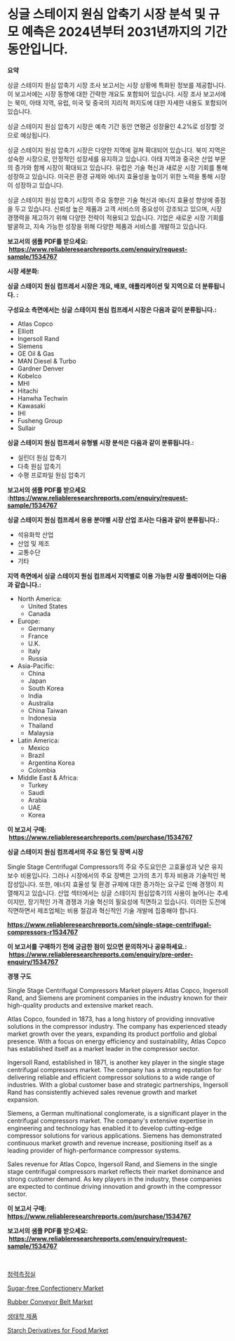 <p><h1>싱글 스테이지 원심 압축기 시장 분석 및 규모 예측은 2024년부터 2031년까지의 기간 동안입니다.</h1></p><p><strong>요약</strong></p>
<p><p>싱글 스테이지 원심 압축기 시장 조사 보고서는 시장 상황에 특화된 정보를 제공합니다. 이 보고서에는 시장 동향에 대한 간략한 개요도 포함되어 있습니다. 시장 조사 보고서에는 북미, 아태 지역, 유럽, 미국 및 중국의 지리적 퍼지도에 대한 자세한 내용도 포함되어 있습니다.</p><p>싱글 스테이지 원심 압축기 시장은 예측 기간 동안 연평균 성장율인 4.2%로 성장할 것으로 예상됩니다.</p><p>싱글 스테이지 원심 압축기 시장은 다양한 지역에 걸쳐 확대되어 있습니다. 북미 지역은 성숙한 시장으로, 안정적인 성장세를 유지하고 있습니다. 아태 지역과 중국은 산업 부문의 증가와 함께 시장이 확대되고 있습니다. 유럽은 기술 혁신과 새로운 시장 기회를 통해 성장하고 있습니다. 미국은 환경 규제와 에너지 효율성을 높이기 위한 노력을 통해 시장이 성장하고 있습니다.</p><p>싱글 스테이지 원심 압축기 시장의 주요 동향은 기술 혁신과 에너지 효율성 향상에 중점을 두고 있습니다. 신뢰성 높은 제품과 고객 서비스의 중요성이 강조되고 있으며, 시장 경쟁력을 제고하기 위해 다양한 전략이 적용되고 있습니다. 기업은 새로운 시장 기회를 발굴하고, 지속 가능한 성장을 위해 다양한 제품과 서비스를 개발하고 있습니다.</p></p>
<p><strong>보고서의 샘플 PDF를 받으세요: &nbsp;<a href="https://www.reliableresearchreports.com/enquiry/request-sample/1534767">https://www.reliableresearchreports.com/enquiry/request-sample/1534767</a></strong></p>
<p><strong>시장 세분화:</strong></p>
<p><strong> 싱글 스테이지 원심 컴프레서 시장은 개요, 배포, 애플리케이션 및 지역으로 더 분류됩니다. :</strong></p>
<p><strong>구성요소 측면에서는 싱글 스테이지 원심 컴프레서 시장은 다음과 같이 분류됩니다.:</strong></p>
<p><ul><li>Atlas Copco</li><li>Elliott</li><li>Ingersoll Rand</li><li>Siemens</li><li>GE Oil & Gas</li><li>MAN Diesel & Turbo</li><li>Gardner Denver</li><li>Kobelco</li><li>MHI</li><li>Hitachi</li><li>Hanwha Techwin</li><li>Kawasaki</li><li>IHI</li><li>Fusheng Group</li><li>Sullair</li></ul></p>
<p><strong> 싱글 스테이지 원심 컴프레서 유형별 시장 분석은 다음과 같이 분류됩니다.:</strong></p>
<p><ul><li>실린더 원심 압축기</li><li>다축 원심 압축기</li><li>수평 프로파일 원심 압축기</li></ul></p>
<p><strong>보고서의 샘플 PDF를 받으세요 :<a href="https://www.reliableresearchreports.com/enquiry/request-sample/1534767">https://www.reliableresearchreports.com/enquiry/request-sample/1534767</a></strong></p>
<p><strong> 싱글 스테이지 원심 컴프레서 응용 분야별 시장 산업 조사는 다음과 같이 분류됩니다.:</strong></p>
<p><ul><li>석유화학 산업</li><li>산업 및 제조</li><li>교통수단</li><li>기타</li></ul></p>
<p><strong>지역 측면에서 싱글 스테이지 원심 컴프레서 지역별로 이용 가능한 시장 플레이어는 다음과 같습니다.:</strong></p>
<p><ul>
    <li>
        North America:
        <ul>
            <li>United States</li>
            <li>Canada</li>
        </ul>
    </li>
    <li>
        Europe:
        <ul>
            <li>Germany</li>
            <li>France</li>
            <li>U.K.</li>
            <li>Italy</li>
            <li>Russia</li>
        </ul>
    </li>
    <li>
        Asia-Pacific:
        <ul>
            <li>China</li>
            <li>Japan</li>
            <li>South Korea</li>
            <li>India</li>
            <li>Australia</li>
            <li>China Taiwan</li>
            <li>Indonesia</li>
            <li>Thailand</li>
            <li>Malaysia</li>
        </ul>
    </li>
    <li>
        Latin America:
        <ul>
            <li>Mexico</li>
            <li>Brazil</li>
            <li>Argentina Korea</li>
            <li>Colombia</li>
        </ul>
    </li>
    <li>
        Middle East & Africa:
        <ul>
            <li>Turkey</li>
            <li>Saudi</li>
            <li>Arabia</li>
            <li>UAE</li>
            <li>Korea</li>
        </ul>
    </li>
    </ul></p>
<p><strong>이 보고서 구매: &nbsp;<a href="https://www.reliableresearchreports.com/purchase/1534767">https://www.reliableresearchreports.com/purchase/1534767</a></strong></p>
<p><strong>싱글 스테이지 원심 컴프레서의 주요 동인 및 장벽 시장</strong></p>
<p><p>Single Stage Centrifugal Compressors의 주요 주도요인은 고효율성과 낮은 유지보수 비용입니다. 그러나 시장에서의 주요 장벽은 고가의 초기 투자 비용과 기술적인 복잡성입니다. 또한, 에너지 효율성 및 환경 규제에 대한 증가하는 요구로 인해 경쟁이 치열해지고 있습니다. 산업 섹터에서는 싱글 스테이지 원심압축기의 사용이 늘어나는 추세이지만, 장기적인 가격 경쟁과 기술 혁신의 필요성에 직면하고 있습니다. 이러한 도전에 직면하면서 제조업체는 비용 절감과 혁신적인 기술 개발에 집중해야 합니다.</p></p>
<p><strong><a href="https://www.reliableresearchreports.com/single-stage-centrifugal-compressors-r1534767">https://www.reliableresearchreports.com/single-stage-centrifugal-compressors-r1534767</a></strong></p>
<p><strong>이 보고서를 구매하기 전에 궁금한 점이 있으면 문의하거나 공유하세요.: &nbsp;<a href="https://www.reliableresearchreports.com/enquiry/pre-order-enquiry/1534767">https://www.reliableresearchreports.com/enquiry/pre-order-enquiry/1534767</a></strong></p>
<p><strong>경쟁 구도</strong></p>
<p><p>Single Stage Centrifugal Compressors Market players Atlas Copco, Ingersoll Rand, and Siemens are prominent companies in the industry known for their high-quality products and extensive market reach.</p><p>Atlas Copco, founded in 1873, has a long history of providing innovative solutions in the compressor industry. The company has experienced steady market growth over the years, expanding its product portfolio and global presence. With a focus on energy efficiency and sustainability, Atlas Copco has established itself as a market leader in the compressor sector.</p><p>Ingersoll Rand, established in 1871, is another key player in the single stage centrifugal compressors market. The company has a strong reputation for delivering reliable and efficient compressor solutions to a wide range of industries. With a global customer base and strategic partnerships, Ingersoll Rand has consistently achieved sales revenue growth and market expansion.</p><p>Siemens, a German multinational conglomerate, is a significant player in the centrifugal compressors market. The company's extensive expertise in engineering and technology has enabled it to develop cutting-edge compressor solutions for various applications. Siemens has demonstrated continuous market growth and revenue increase, positioning itself as a leading provider of high-performance compressor systems.</p><p>Sales revenue for Atlas Copco, Ingersoll Rand, and Siemens in the single stage centrifugal compressors market reflects their market dominance and strong customer demand. As key players in the industry, these companies are expected to continue driving innovation and growth in the compressor sector.</p></p>
<p><strong>이 보고서 구매: &nbsp; <a href="https://www.reliableresearchreports.com/purchase/1534767">https://www.reliableresearchreports.com/purchase/1534767</a></strong></p>
<p><strong>보고서의 샘플 PDF를 받으세요: &nbsp;<a href="https://www.reliableresearchreports.com/enquiry/request-sample/1534767">https://www.reliableresearchreports.com/enquiry/request-sample/1534767</a></strong><strong></strong></p>
<p>&nbsp;</p>
<p><p><a href="https://medium.com/@estelwisozk1/%EC%B2%AD%EB%A0%A5%EA%B2%80%EC%82%AC%EC%8B%A4-%EC%8B%9C%EC%9E%A5-%EC%9C%A0%ED%98%95-%EC%9D%91%EC%9A%A9-%EB%B0%8F-%EC%A7%80%EB%A6%AC%EB%B3%84-%EC%A2%85%ED%95%A9-%ED%8F%89%EA%B0%80-419007c857eb">청력측정실</a></p><p><a href="https://github.com/sofayahoo2023/Market-Research-Report-List-4/blob/main/sugar-free-confectionery-market.md">Sugar-free Confectionery Market</a></p><p><a href="https://issuu.com/reportprime-2/docs/rubber-conveyor-belt-market-size-2030.pptx">Rubber Conveyor Belt Market</a></p><p><a href="https://medium.com/@williefoster48/%EC%83%9D%ED%83%9C%EA%B3%84-%EC%A0%9C%ED%92%88-%EC%8B%9C%EC%9E%A5-2031%EB%85%84%EA%B9%8C%EC%A7%80-%EC%84%B1%EA%B3%B5%EC%A0%81%EC%9D%B8-%EB%B9%84%EC%A6%88%EB%8B%88%EC%8A%A4-%EC%A0%84%EB%9E%B5%EC%9D%98-%EC%97%B4%EC%87%A0-87b18e71d844">생태학 제품</a></p><p><a href="https://github.com/joannesouthgate/Market-Research-Report-List-2/blob/main/starch-derivatives-for-food-market.md">Starch Derivatives for Food Market</a></p></p>